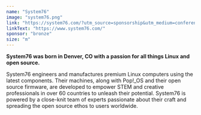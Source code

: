 ```yaml
---
name: "System76"
image: "system76.png"
link: "https://system76.com/?utm_source=sponsorship&utm_medium=conference&utm_term=&utm_content=osfc&utm_campaign=oscf-conference-sponsorship"
linkText: "https://www.system76.com/"
sponsor: "bronze"
size: "m"
---
```


**System76 was born in Denver, CO with a passion for all things Linux and open source.**

System76 engineers and manufactures premium Linux computers using the latest components. Their machines, along with Pop!_OS and their open source firmware, are developed to empower STEM and creative professionals in over 60 countries to unleash their potential. System76 is powered by a close-knit team of experts passionate about their craft and spreading the open source ethos to users worldwide.
